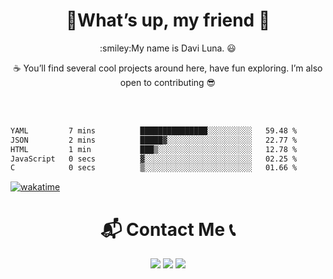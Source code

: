 <h1 align='center'> 🤙What’s up, my friend 🙂</h1>
 
<p align="center">:smiley:My name is Davi Luna. 😃</p>

<p align="center">☕ You’ll find several cool projects around here, have fun exploring. I’m also open to contributing 😎</p></br>

  <br>
<!--START_SECTION:waka-->

```txt
YAML         7 mins          ███████████████░░░░░░░░░░   59.48 %
JSON         2 mins          █████▓░░░░░░░░░░░░░░░░░░░   22.77 %
HTML         1 min           ███▒░░░░░░░░░░░░░░░░░░░░░   12.78 %
JavaScript   0 secs          ▓░░░░░░░░░░░░░░░░░░░░░░░░   02.25 %
C            0 secs          ▒░░░░░░░░░░░░░░░░░░░░░░░░   01.66 %
```

<!--END_SECTION:waka-->
 [![wakatime](https://wakatime.com/badge/user/13fc2f27-8441-4b3a-9ee3-5b6e9fe541a9.svg)](https://wakatime.com/@13fc2f27-8441-4b3a-9ee3-5b6e9fe541a9)
 
  <h1 align="center">📬 Contact Me 📞</h1>
   

  <div align="center">
  <a href="https://www.instagram.com/sdavi738/" target="_blank"><img src="https://img.shields.io/badge/-Instagram-%23E4405F?style=for-the-badge&logo=instagram&logoColor=white" target="_blank"></a>
  <a href = "mailto: Sdavi738@gmail.com"><img src="https://img.shields.io/badge/Gmail-D14836?style=for-the-badge&logo=gmail&logoColor=white" target="_blank"></a>
  <a href="https://www.linkedin.com/in/davi-luna" target="_blank"><img src="https://img.shields.io/badge/-LinkedIn-%230077B5?style=for-the-badge&logo=linkedin&logoColor=white" target="_blank"></a>  
  </div>


